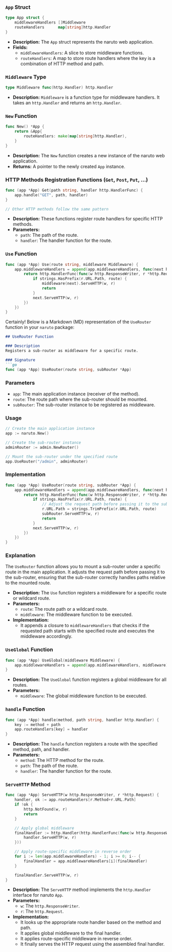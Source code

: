 ### `App` Struct

```go
type App struct {
    middlewareHandlers []Middleware
    routeHandlers      map[string]http.Handler
}
```

- **Description:** The `App` struct represents the naruto web application.
- **Fields:**
  - `middlewareHandlers`: A slice to store middleware functions.
  - `routeHandlers`: A map to store route handlers where the key is a combination of HTTP method and path.

### `Middleware` Type

```go
type Middleware func(http.Handler) http.Handler
```

- **Description:** `Middleware` is a function type for middleware handlers. It takes an `http.Handler` and returns an `http.Handler`.

### `New` Function

```go
func New() *App {
    return &App{
        routeHandlers: make(map[string]http.Handler),
    }
}
```

- **Description:** The `New` function creates a new instance of the naruto web application.
- **Returns:** A pointer to the newly created `App` instance.

### HTTP Methods Registration Functions (`Get`, `Post`, `Put`, ...)

```go
func (app *App) Get(path string, handler http.HandlerFunc) {
    app.handle("GET", path, handler)
}

// Other HTTP methods follow the same pattern
```

- **Description:** These functions register route handlers for specific HTTP methods.
- **Parameters:**
  - `path`: The path of the route.
  - `handler`: The handler function for the route.

### `Use` Function

```go
func (app *App) Use(route string, middleware Middleware) {
    app.middlewareHandlers = append(app.middlewareHandlers, func(next http.Handler) http.Handler {
        return http.HandlerFunc(func(w http.ResponseWriter, r *http.Request) {
            if strings.HasPrefix(r.URL.Path, route) {
                middleware(next).ServeHTTP(w, r)
                return
            }
            next.ServeHTTP(w, r)
        })
    })
}
```

Certainly! Below is a Markdown (MD) representation of the `UseRouter` function in your `naruto` package:

```markdown
## UseRouter Function

### Description
Registers a sub-router as middleware for a specific route.

### Signature
```go
func (app *App) UseRouter(route string, subRouter *App)
```

### Parameters
- `app`: The main application instance (receiver of the method).
- `route`: The route path where the sub-router should be mounted.
- `subRouter`: The sub-router instance to be registered as middleware.

### Usage
```go
// Create the main application instance
app := naruto.New()

// Create the sub-router instance
adminRouter := admin.NewRouter()

// Mount the sub-router under the specified route
app.UseRouter("/admin", adminRouter)
```

### Implementation
```go
func (app *App) UseRouter(route string, subRouter *App) {
    app.middlewareHandlers = append(app.middlewareHandlers, func(next http.Handler) http.Handler {
        return http.HandlerFunc(func(w http.ResponseWriter, r *http.Request) {
            if strings.HasPrefix(r.URL.Path, route) {
                // Adjust the request path before passing it to the sub-router
                r.URL.Path = strings.TrimPrefix(r.URL.Path, route)
                subRouter.ServeHTTP(w, r)
                return
            }
            next.ServeHTTP(w, r)
        })
    })
}
```

### Explanation
The `UseRouter` function allows you to mount a sub-router under a specific route in the main application. It adjusts the request path before passing it to the sub-router, ensuring that the sub-router correctly handles paths relative to the mounted route.


- **Description:** The `Use` function registers a middleware for a specific route or wildcard route.
- **Parameters:**
  - `route`: The route path or a wildcard route.
  - `middleware`: The middleware function to be executed.
- **Implementation:**
  - It appends a closure to `middlewareHandlers` that checks if the requested path starts with the specified route and executes the middleware accordingly.

### `UseGlobal` Function

```go
func (app *App) UseGlobal(middleware Middleware) {
    app.middlewareHandlers = append(app.middlewareHandlers, middleware)
}
```

- **Description:** The `UseGlobal` function registers a global middleware for all routes.
- **Parameters:**
  - `middleware`: The global middleware function to be executed.

### `handle` Function

```go
func (app *App) handle(method, path string, handler http.Handler) {
    key := method + path
    app.routeHandlers[key] = handler
}
```

- **Description:** The `handle` function registers a route with the specified method, path, and handler.
- **Parameters:**
  - `method`: The HTTP method for the route.
  - `path`: The path of the route.
  - `handler`: The handler function for the route.

### `ServeHTTP` Method

```go
func (app *App) ServeHTTP(w http.ResponseWriter, r *http.Request) {
    handler, ok := app.routeHandlers[r.Method+r.URL.Path]
    if !ok {
        http.NotFound(w, r)
        return
    }

    // Apply global middleware
    finalHandler := http.Handler(http.HandlerFunc(func(w http.ResponseWriter, r *http.Request) {
        handler.ServeHTTP(w, r)
    }))

    // Apply route-specific middleware in reverse order
    for i := len(app.middlewareHandlers) - 1; i >= 0; i-- {
        finalHandler = app.middlewareHandlers[i](finalHandler)
    }

    finalHandler.ServeHTTP(w, r)
}
```

- **Description:** The `ServeHTTP` method implements the `http.Handler` interface for naruto `App`.
- **Parameters:**
  - `w`: The `http.ResponseWriter`.
  - `r`: The `http.Request`.
- **Implementation:**
  - It looks up the appropriate route handler based on the method and path.
  - It applies global middleware to the final handler.
  - It applies route-specific middleware in reverse order.
  - It finally serves the HTTP request using the assembled final handler.
